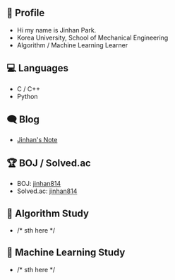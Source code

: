 ## 👋 Profile

- Hi my name is Jinhan Park.
- Korea University, School of Mechanical Engineering
- Algorithm / Machine Learning Learner

## 💻 Languages

- C / C++
- Python

## 🗨 Blog

- [Jinhan's Note](https://blog.naver.com/jinhan814)

## 🏆 BOJ / Solved.ac

- BOJ: [jinhan814](https://www.acmicpc.net/user/jinhan814)
- Solved.ac: [jinhan814](https://solved.ac/profile/jinhan814)

## 📁 Algorithm Study

- /* sth here */

## 📁 Machine Learning Study

- /* sth here */
